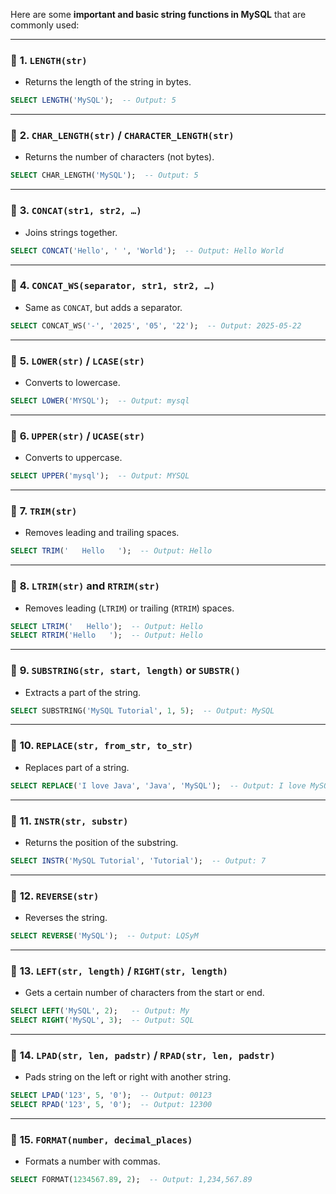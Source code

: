 Here are some **important and basic string functions in MySQL** that are commonly used:

---

### 🔹 **1. `LENGTH(str)`**

* Returns the length of the string in bytes.

```sql
SELECT LENGTH('MySQL');  -- Output: 5
```

---

### 🔹 **2. `CHAR_LENGTH(str)` / `CHARACTER_LENGTH(str)`**

* Returns the number of characters (not bytes).

```sql
SELECT CHAR_LENGTH('MySQL');  -- Output: 5
```

---

### 🔹 **3. `CONCAT(str1, str2, …)`**

* Joins strings together.

```sql
SELECT CONCAT('Hello', ' ', 'World');  -- Output: Hello World
```

---

### 🔹 **4. `CONCAT_WS(separator, str1, str2, …)`**

* Same as `CONCAT`, but adds a separator.

```sql
SELECT CONCAT_WS('-', '2025', '05', '22');  -- Output: 2025-05-22
```

---

### 🔹 **5. `LOWER(str)` / `LCASE(str)`**

* Converts to lowercase.

```sql
SELECT LOWER('MYSQL');  -- Output: mysql
```

---

### 🔹 **6. `UPPER(str)` / `UCASE(str)`**

* Converts to uppercase.

```sql
SELECT UPPER('mysql');  -- Output: MYSQL
```

---

### 🔹 **7. `TRIM(str)`**

* Removes leading and trailing spaces.

```sql
SELECT TRIM('   Hello   ');  -- Output: Hello
```

---

### 🔹 **8. `LTRIM(str)` and `RTRIM(str)`**

* Removes leading (`LTRIM`) or trailing (`RTRIM`) spaces.

```sql
SELECT LTRIM('   Hello');  -- Output: Hello
SELECT RTRIM('Hello   ');  -- Output: Hello
```

---

### 🔹 **9. `SUBSTRING(str, start, length)` or `SUBSTR()`**

* Extracts a part of the string.

```sql
SELECT SUBSTRING('MySQL Tutorial', 1, 5);  -- Output: MySQL
```

---

### 🔹 **10. `REPLACE(str, from_str, to_str)`**

* Replaces part of a string.

```sql
SELECT REPLACE('I love Java', 'Java', 'MySQL');  -- Output: I love MySQL
```

---

### 🔹 **11. `INSTR(str, substr)`**

* Returns the position of the substring.

```sql
SELECT INSTR('MySQL Tutorial', 'Tutorial');  -- Output: 7
```

---

### 🔹 **12. `REVERSE(str)`**

* Reverses the string.

```sql
SELECT REVERSE('MySQL');  -- Output: LQSyM
```

---

### 🔹 **13. `LEFT(str, length)` / `RIGHT(str, length)`**

* Gets a certain number of characters from the start or end.

```sql
SELECT LEFT('MySQL', 2);   -- Output: My
SELECT RIGHT('MySQL', 3);  -- Output: SQL
```

---

### 🔹 **14. `LPAD(str, len, padstr)` / `RPAD(str, len, padstr)`**

* Pads string on the left or right with another string.

```sql
SELECT LPAD('123', 5, '0');  -- Output: 00123
SELECT RPAD('123', 5, '0');  -- Output: 12300
```

---

### 🔹 **15. `FORMAT(number, decimal_places)`**

* Formats a number with commas.

```sql
SELECT FORMAT(1234567.89, 2);  -- Output: 1,234,567.89
```


